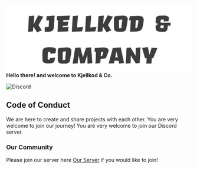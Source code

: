 ![Logo](logo.jpg)
**Hello there! and welcome to Kjellkod & Co.** 

![Discord](https://img.shields.io/discord/898567277056778330?color=red&label=discord&style=flat-square) 
## Code of Conduct
We are here to create and share projects with each other. You are very welcome to join our journey!
You are very welcome to join our Discord server.
### Our Community

Please join our server here [Our Server](https://discord.gg/mQUv8UjS) if you would like to join!